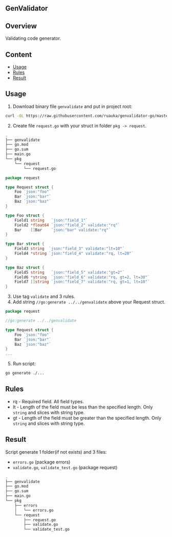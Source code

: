 ## GenValidator

## Overview

Validating code generator.

## Content

- [Usage](#usage)
- [Rules](#rules)
- [Result](#result)

## Usage

1. Download binary file `genvalidate` and put in project root:
```bash
curl -OL https://raw.githubusercontent.com/ruauka/genvalidator-go/master/genvalidate && chmod +x genvalidate
```
2. Create file `request.go` with your struct in folder `pkg -> request`. 

```bash
.
├── genvalidate
├── go.mod
├── go.sum
├── main.go
└── pkg
    └── request
        └── request.go
```

```go
package request

type Request struct {
    Foo `json:"foo"`
    Bar `json:"bar"`
    Baz `json:"baz"`
}

type Foo struct {
    Field1 string   `json:"field_1"`
    Field2 *float64 `json:"field_2" validate:"rq"`
    Bar    []Bar    `json:"bar" validate:"rq"`
}

type Bar struct {
    Field3 string  `json:"field_3" validate:"lt=10"`
    Field4 *string `json:"field_4" validate:"rq, lt=20"`
}

type Baz struct {
    Field5 string   `json:"field_5" validate:"gt=2"`
    Field6 *string  `json:"field_6" validate:"rq, gt=2, lt=30"`
    Field7 []string `json:"field_7" validate:"rq, gt=1, lt=10"`
}
```

3. Use tag `validate` and 3 rules.
4. Add string `//go:generate ../../genvalidate` above your Request struct.

```go
package request

//go:generate ../../genvalidate

type Request struct {
    Foo `json:"foo"`
    Bar `json:"bar"`
    Baz `json:"baz"`
}
...

```

5. Run script:

```bash
go generate ./...
```

## Rules

- rq - Required field. All field types.
- lt - Length of the field must be less than the specified length. Only `string` and slices with string type.
- gt - Length of the field must be greater than the specified length. Only `string` and slices with string type.

## Result
Script generate 1 folder(if not exists) and 3 files:
    
- `errors.go` (package errors)
- `validate.go`, `validate_test.go` (package request)

```bash
.
├── genvalidate
├── go.mod
├── go.sum
├── main.go
└── pkg
    ├── errors
    │   └── errors.go
    └── request
        ├── request.go
        ├── validate.go
        └── validate_test.go
```